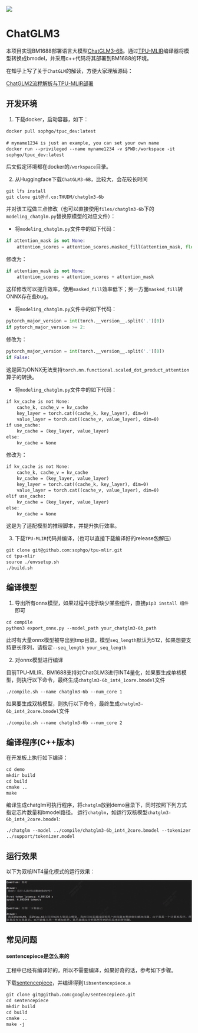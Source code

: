 ![](./assets/sophgo_chip.png)

# ChatGLM3

本项目实现BM1688部署语言大模型[ChatGLM3-6B](https://huggingface.co/THUDM/chatglm3-6b)。通过[TPU-MLIR](https://github.com/sophgo/tpu-mlir)编译器将模型转换成bmodel，并采用c++代码将其部署到BM1688的环境。


在知乎上写了关于`ChatGLM`的解读，方便大家理解源码：

[ChatGLM2流程解析与TPU-MLIR部署](https://zhuanlan.zhihu.com/p/641975976)


## 开发环境


1. 下载docker，启动容器，如下：

``` shell
docker pull sophgo/tpuc_dev:latest

# myname1234 is just an example, you can set your own name
docker run --privileged --name myname1234 -v $PWD:/workspace -it sophgo/tpuc_dev:latest
```
后文假定环境都在docker的`/workspace`目录。


2. 从Huggingface下载`ChatGLM3-6B`，比较大，会花较长时间

``` shell
git lfs install
git clone git@hf.co:THUDM/chatglm3-6b
```

并对该工程做三点修改（也可以直接使用`files/chatglm3-6b`下的`modeling_chatglm.py`替换原模型的对应文件）：

- 将`modeling_chatglm.py`文件中的如下代码：

```python
if attention_mask is not None:
    attention_scores = attention_scores.masked_fill(attention_mask, float("-inf"))
```

修改为：

```python
if attention_mask is not None:
    attention_scores = attention_scores + attention_mask
```

这样修改可以提升效率，使用`masked_fill`效率低下；另一方面`masked_fill`转ONNX存在些bug。

- 将`modeling_chatglm.py`文件中的如下代码：

```python
pytorch_major_version = int(torch.__version__.split('.')[0])
if pytorch_major_version >= 2:
```

修改为：

```python
pytorch_major_version = int(torch.__version__.split('.')[0])
if False:
```

这是因为ONNX无法支持`torch.nn.functional.scaled_dot_product_attention`算子的转换。

- 将`modeling_chatglm.py`文件中的如下代码：

```
if kv_cache is not None:
    cache_k, cache_v = kv_cache
    key_layer = torch.cat((cache_k, key_layer), dim=0)
    value_layer = torch.cat((cache_v, value_layer), dim=0)
if use_cache:
    kv_cache = (key_layer, value_layer)
else:
    kv_cache = None
```

修改为：

```
if kv_cache is not None:
    cache_k, cache_v = kv_cache
    kv_cache = (key_layer, value_layer)
    key_layer = torch.cat((cache_k, key_layer), dim=0)
    value_layer = torch.cat((cache_v, value_layer), dim=0)
elif use_cache:
    kv_cache = (key_layer, value_layer)
else:
    kv_cache = None
```

这是为了适配模型的推理脚本，并提升执行效率。

3. 下载`TPU-MLIR`代码并编译，(也可以直接下载编译好的release包解压)

``` shell
git clone git@github.com:sophgo/tpu-mlir.git
cd tpu-mlir
source ./envsetup.sh
./build.sh
```

## 编译模型

1. 导出所有onnx模型，如果过程中提示缺少某些组件，直接`pip3 install 组件`即可

``` shell
cd compile
python3 export_onnx.py --model_path your_chatglm3-6b_path
```
此时有大量onnx模型被导出到tmp目录。模型`seq_length`默认为512，如果想要支持更长序列，请指定`--seq_length your_seq_length`

2. 对onnx模型进行编译

目前TPU-MLIR、BM1688支持对ChatGLM3进行INT4量化，如果要生成单核模型，则执行以下命令，最终生成`chatglm3-6b_int4_1core.bmodel`文件

```shell
./compile.sh --name chatglm3-6b --num_core 1 
```

如果要生成双核模型，则执行以下命令，最终生成`chatglm3-6b_int4_2core.bmodel`文件

```shell
./compile.sh --name chatglm3-6b --num_core 2 
```

## 编译程序(C++版本)

在开发板上执行如下编译：

```shell
cd demo
mkdir build
cd build
cmake ..
make
```

编译生成chatglm可执行程序，将`chatglm`放到demo目录下，同时按照下列方式指定芯片数量和bmodel路径。
运行`chatglm`，如运行双核模型`chatglm3-6b_int4_2core.bmodel`:
```shell
./chatglm --model ../compile/chatglm3-6b_int4_2core.bmodel --tokenizer ../support/tokenizer.model
```

## 运行效果

以下为双核INT4量化模式的运行效果：

![](../../assets/chatglm.png)

## 常见问题

#### sentencepiece是怎么来的

工程中已经有编译好的，所以不需要编译，如果好奇的话，参考如下步骤。

下载[sentencepiece](https://github.com/google/sentencepiece)，并编译得到`libsentencepiece.a`

```shell
git clone git@github.com:google/sentencepiece.git
cd sentencepiece
mkdir build
cd build
cmake ..
make -j
```